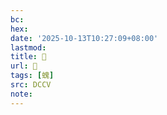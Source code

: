 ```yaml
---
bc:
hex:
date: '2025-10-13T10:27:09+08:00'
lastmod:
title: 􃓟
url: 􃓟
tags: [螝]
src: DCCV
note:
---
```

